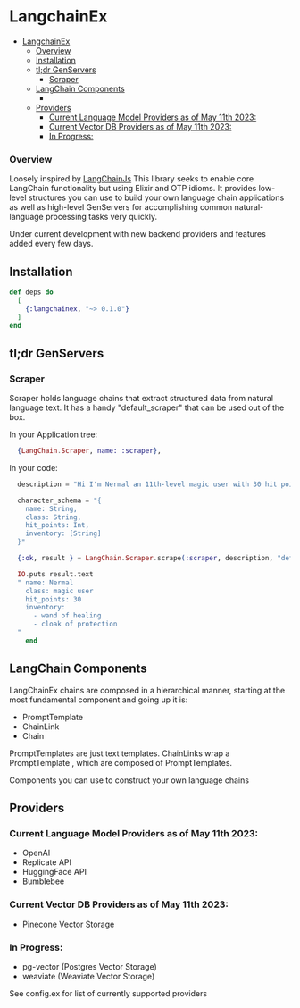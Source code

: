 # LangchainEx   

- [LangchainEx](#langchainex)
    - [Overview](#overview)
  - [Installation](#installation)
  - [tl;dr GenServers](#tldr-genservers)
    - [Scraper](#scraper)
  - [LangChain Components](#langchain-components)
    - [](#)
  - [Providers](#providers)
    - [Current Language Model Providers as of May 11th 2023:](#current-language-model-providers-as-of-may-11th-2023)
    - [Current Vector DB Providers as of May 11th 2023:](#current-vector-db-providers-as-of-may-11th-2023)
    - [In Progress:](#in-progress)


### Overview

Loosely inspired by [LangChainJs](https://github.com/hwchase17/langchainjs)
This library seeks to enable core LangChain functionality but using
Elixir and OTP idioms. It provides low-level structures
you can use to build your own language chain applications
as well as high-level GenServers for accomplishing common 
natural-language processing tasks very quickly. 

Under current development with new backend providers and features added every few days.


## Installation

```elixir
def deps do
  [
    {:langchainex, "~> 0.1.0"}
  ]
end
```


## tl;dr GenServers 

### Scraper

Scraper holds language chains that extract structured data
from natural language text. It has a handy "default_scraper" that
can be used out of the box.


In your Application tree:
```elixir
  {LangChain.Scraper, name: :scraper},
```

In your code: 
```elixir
  description = "Hi I'm Nermal an 11th-level magic user with 30 hit points, I have a wand of healing and a cloak of protection in my inventory."

  character_schema = "{
    name: String,
    class: String,
    hit_points: Int,          
    inventory: [String]
  }"

  {:ok, result } = LangChain.Scraper.scrape(:scraper, description, "default_scraper", %{ output_format: "YAML", input_schema: character_schema }) 

  IO.puts result.text 
  " name: Nermal
    class: magic user
    hit_points: 30
    inventory:
      - wand of healing
      - cloak of protection
  "
    end
```

## LangChain Components 

 LangChainEx chains are composed in a hierarchical manner, starting at 
 the most fundamental component and going up it is:

- PromptTemplate
- ChainLink
- Chain
  
 PromptTemplates are just text templates. ChainLinks wrap a PromptTemplate , which are composed of PromptTemplates. 

Components you can use to construct your own language chains
### 




## Providers

### Current Language Model Providers as of May 11th 2023:
 - OpenAI
 - Replicate API 
 - HuggingFace API
 - Bumblebee 

### Current Vector DB Providers as of May 11th 2023:
 - Pinecone Vector Storage

### In Progress:
 - pg-vector (Postgres Vector Storage)
 - weaviate (Weaviate Vector Storage)

See config.ex for list of currently supported providers


